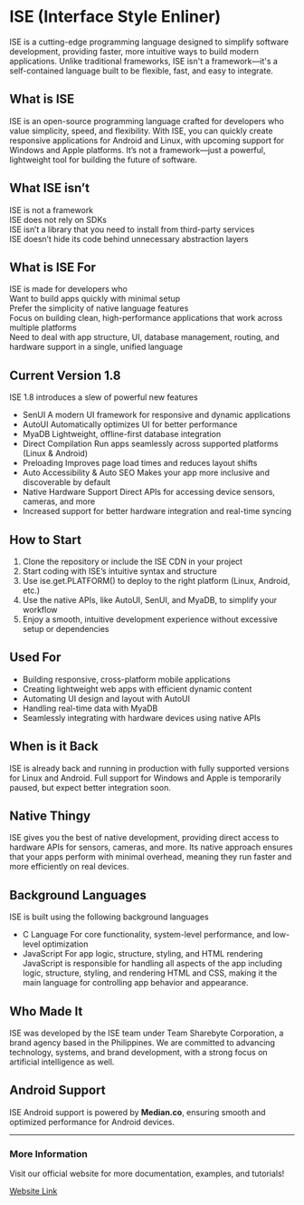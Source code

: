 # ISE (Interface Style Enliner)

ISE is a cutting-edge programming language designed to simplify software development, providing faster, more intuitive ways to build modern applications. Unlike traditional frameworks, ISE isn't a framework—it's a self-contained language built to be flexible, fast, and easy to integrate.

## What is ISE
ISE is an open-source programming language crafted for developers who value simplicity, speed, and flexibility. With ISE, you can quickly create responsive applications for Android and Linux, with upcoming support for Windows and Apple platforms. It’s not a framework—just a powerful, lightweight tool for building the future of software.

## What ISE isn’t
ISE is not a framework  
ISE does not rely on SDKs  
ISE isn’t a library that you need to install from third-party services  
ISE doesn’t hide its code behind unnecessary abstraction layers  

## What is ISE For
ISE is made for developers who  
Want to build apps quickly with minimal setup  
Prefer the simplicity of native language features  
Focus on building clean, high-performance applications that work across multiple platforms  
Need to deal with app structure, UI, database management, routing, and hardware support in a single, unified language  

## Current Version 1.8  
ISE 1.8 introduces a slew of powerful new features  
- SenUI A modern UI framework for responsive and dynamic applications  
- AutoUI Automatically optimizes UI for better performance  
- MyaDB Lightweight, offline-first database integration  
- Direct Compilation Run apps seamlessly across supported platforms (Linux & Android)  
- Preloading Improves page load times and reduces layout shifts  
- Auto Accessibility & Auto SEO Makes your app more inclusive and discoverable by default  
- Native Hardware Support Direct APIs for accessing device sensors, cameras, and more  
- Increased support for better hardware integration and real-time syncing  

## How to Start
1. Clone the repository or include the ISE CDN in your project  
2. Start coding with ISE’s intuitive syntax and structure  
3. Use ise.get.PLATFORM() to deploy to the right platform (Linux, Android, etc.)  
4. Use the native APIs, like AutoUI, SenUI, and MyaDB, to simplify your workflow  
5. Enjoy a smooth, intuitive development experience without excessive setup or dependencies  

## Used For
- Building responsive, cross-platform mobile applications  
- Creating lightweight web apps with efficient dynamic content  
- Automating UI design and layout with AutoUI  
- Handling real-time data with MyaDB  
- Seamlessly integrating with hardware devices using native APIs  

## When is it Back
ISE is already back and running in production with fully supported versions for Linux and Android. Full support for Windows and Apple is temporarily paused, but expect better integration soon.

## Native Thingy
ISE gives you the best of native development, providing direct access to hardware APIs for sensors, cameras, and more. Its native approach ensures that your apps perform with minimal overhead, meaning they run faster and more efficiently on real devices.

## Background Languages
ISE is built using the following background languages  
- C Language For core functionality, system-level performance, and low-level optimization  
- JavaScript For app logic, structure, styling, and HTML rendering  
JavaScript is responsible for handling all aspects of the app including logic, structure, styling, and rendering HTML and CSS, making it the main language for controlling app behavior and appearance.

## Who Made It
ISE was developed by the ISE team under Team Sharebyte Corporation, a brand agency based in the Philippines. We are committed to advancing technology, systems, and brand development, with a strong focus on artificial intelligence as well.

## Android Support
ISE Android support is powered by **Median.co**, ensuring smooth and optimized performance for Android devices.

---

### More Information
Visit our official website for more documentation, examples, and tutorials!

[Website Link](https://ise.web.app)
